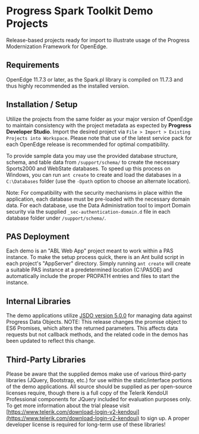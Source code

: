 # Progress Spark Toolkit Demo Projects

Release-based projects ready for import to illustrate usage of the Progress Modernization Framework for OpenEdge.


## Requirements

OpenEdge 11.7.3 or later, as the Spark.pl library is compiled on 11.7.3 and thus highly recommended as the installed version.


## Installation / Setup

Utilize the projects from the same folder as your major version of OpenEdge to maintain consistency with the project metadata as expected by **Progress Developer Studio**. Import the desired project via `File > Import > Existing Projects into Workspace`. Please note that use of the latest service pack for each OpenEdge release is recommended for optimal compatibility.

To provide sample data you may use the provided database structure, schema, and table data from `/support/schema/` to create the necessary Sports2000 and WebState databases. To speed up this process on Windows, you can run `ant create` to create and load the databases in a `C:\Databases` folder (use the `-Dpath` option to choose an alternate location).

Note: For compatibility with the security mechanisms in place within the application, each database must be pre-loaded with the necessary domain data. For each database, use the Data Administration tool to import Domain security via the supplied `_sec-authentication-domain.d` file in each database folder under `/support/schema/`.


## PAS Deployment

Each demo is an "ABL Web App" project meant to work within a PAS instance. To make the setup process quick, there is an Ant build script in each project's "AppServer" directory. Simply running `ant create` will create a suitable PAS instance at a predetermined location (C:\PASOE) and automatically include the proper PROPATH entries and files to start the instance.


## Internal Libraries

The demo applications utilize [JSDO version 5.0.0](https://github.com/progress/JSDO) for managing data against Progress Data Objects. NOTE: This release changes the promise object to ES6 Promises, which alters the returned parameters. This affects data requests but not callback methods, and the related code in the demos has been updated to reflect this change.


## Third-Party Libraries

Please be aware that the supplied demos make use of various third-party libraries (JQuery, Bootstrap, etc.) for use within the static/interface portions of the demo applications. All source should be supplied as per open-source licenses require, though there is a full copy of the Telerik KendoUI Professional components for JQuery included for evaluation purposes only. To get more information about the trial please visit [https://www.telerik.com/download-login-v2-kendoui](https://www.telerik.com/download-login-v2-kendoui) to sign up. A proper developer license is required for long-term use of these libraries!
